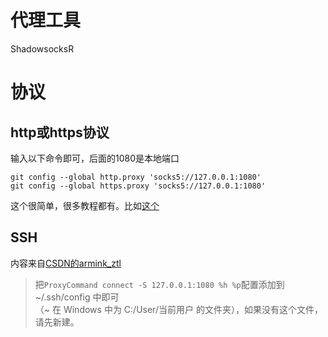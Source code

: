 <!---
在走代理之前，我git push都是听天由命的，输完命令之后都是没反应的，先去做点别的事，中间偶尔回来看看，说不定它就上传成功了。 直到今天，它真的没法成功了...
--->
# 代理工具
ShadowsocksR  
# 协议
## http或https协议  
输入以下命令即可，后面的1080是本地端口
```
git config --global http.proxy 'socks5://127.0.0.1:1080' 
git config --global https.proxy 'socks5://127.0.0.1:1080'
```
这个很简单，很多教程都有。比如[这个](https://blog.fazero.me/2015/07/11/%E7%94%A8shadowsocks%E5%8A%A0%E9%80%9Fgit-clone/)
## SSH
内容来自[CSDN的armink_ztl](https://blog.csdn.net/arminkztl/article/details/79407723)  
> 把`ProxyCommand connect -S 127.0.0.1:1080 %h %p`配置添加到~/.ssh/config 中即可  
（~ 在
Windows 中为 C:/User/当前用户 的文件夹），如果没有这个文件，请先新建。  

